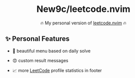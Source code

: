 <div align="center">

# New9c/leetcode.nvim

🔥 My personal version of [leetcode.nvim] 🔥

<!-- 🇺🇸 English, 🇨🇳 <a href="README.zh.md">简体中文</a> -->
</div>

## ✨ Personal Features

- 📌 beautiful menu based on daily solve

- 😍 custom result messages

- 📈 more [LeetCode] profile statistics in footer


[lazy.nvim]: https://github.com/folke/lazy.nvim
[leetcode]: https://leetcode.com
[leetcode.nvim]: https://github.com/kawre/leetcode.nvim
[neovim]: https://github.com/neovim/neovim
[nerd-font]: https://www.nerdfonts.com
[nui.nvim]: https://github.com/MunifTanjim/nui.nvim
[nvim-treesitter]: https://github.com/nvim-treesitter/nvim-treesitter
[nvim-web-devicons]: https://github.com/nvim-tree/nvim-web-devicons
[telescope.nvim]: https://github.com/nvim-telescope/telescope.nvim
[fzf-lua]: https://github.com/ibhagwan/fzf-lua
[tree-sitter-html]: https://github.com/tree-sitter/tree-sitter-html
[plenary.nvim]: https://github.com/nvim-lua/plenary.nvim
